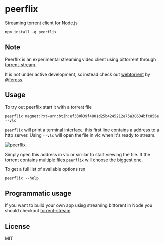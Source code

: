 # peerflix

Streaming torrent client for Node.js

	npm install -g peerflix

## Note

Peerflix is an experimental streaming video client using bittorrent through [torrent-stream](https://github.com/mafintosh/torrent-stream).

It is not under active development, so instead check out [webtorrent](https://github.com/feross/webtorrent) by [@feross](https://github.com/feross).

## Usage

To try out peerflix start it with a torrent file

	peerflix magnet:?xt=urn:btih:ef330b39f4801d25b4245212e75a38634bfc856e --vlc

`peerflix` will print a terminal interface. this first line contains a address to a http server.
Using `--vlc` will open the file in vlc when it's ready to stream.

![peerflix](https://raw.github.com/mafintosh/peerflix/master/screenshot.png)

Simply open this address in vlc or similar to start viewing the file. If the torrent contains multiple files `peerflix` will choose the biggest one.

To get a full list of available options run

	peerflix --help

## Programmatic usage

If you want to build your own app using streaming bittorent in Node you should checkout [torrent-stream](https://github.com/mafintosh/torrent-stream)

## License

MIT
